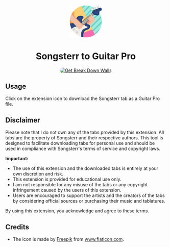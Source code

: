 <sub>
<p align='center'><img  src="https://raw.githubusercontent.com/Factual0367/Songsterr-to-GP-Firefox/main/icon.png" height="100" width="auto"></p>
</sub>
<h1 align="center">Songsterr to Guitar Pro</h1>


<p align="center">
<a href="https://addons.mozilla.org/en-US/firefox/addon/songsterr-to-guitar-pro/"><img src="https://user-images.githubusercontent.com/585534/107280546-7b9b2a00-6a26-11eb-8f9f-f95932f4bfec.png" style='border-radius:15px' alt="Get Break Down Walls"></a>

## Usage

Click on the extension icon to download the Songsterr tab as a Guitar Pro file.

## Disclaimer

Please note that I do not own any of the tabs provided by this extension. All tabs are the property of Songsterr and their respective authors. This tool is designed to facilitate downloading tabs for personal use and should be used in compliance with Songsterr's terms of service and copyright laws.

**Important:**
- The use of this extension and the downloaded tabs is entirely at your own discretion and risk.
- This extension is provided for educational use only.
- I am not responsible for any misuse of the tabs or any copyright infringement caused by the users of this extension.
- Users are encouraged to support the artists and the creators of the tabs by considering official sources or purchasing their music and tablatures.

By using this extension, you acknowledge and agree to these terms.

## Credits

 - The icon is made by <a href="https://www.flaticon.com/free-icons/guitar" title="guitar icons">Freepik</a> from <a href='https://www.flaticon.com/'>www.flaticon.com</a>.
